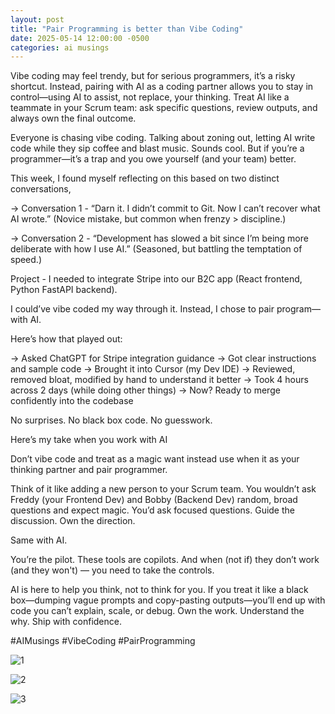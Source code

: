 ```yaml
---
layout: post
title: "Pair Programming is better than Vibe Coding"
date: 2025-05-14 12:00:00 -0500
categories: ai musings
---
```


Vibe coding may feel trendy, but for serious programmers, it’s a risky shortcut. Instead, pairing with AI as a coding partner allows you to stay in control—using AI to assist, not replace, your thinking. Treat AI like a teammate in your Scrum team: ask specific questions, review outputs, and always own the final outcome.

Everyone is chasing vibe coding.
Talking about zoning out, letting AI write code while they sip coffee and blast music. Sounds cool. 
But if you’re a programmer—it’s a trap and you owe yourself (and your team) better.

This week, I found myself reflecting on this based on two distinct conversations,

→ Conversation 1 - “Darn it. I didn’t commit to Git. Now I can’t recover what AI wrote.”
(Novice mistake, but common when frenzy > discipline.)

→ Conversation 2 - “Development has slowed a bit since I’m being more deliberate with how I use AI.”
(Seasoned, but battling the temptation of speed.)


Project -  I needed to integrate Stripe into our B2C app (React frontend, Python FastAPI backend).

I could’ve vibe coded my way through it.
Instead, I chose to pair program—with AI.

Here’s how that played out:

→ Asked ChatGPT for Stripe integration guidance
→ Got clear instructions and sample code
→ Brought it into Cursor (my Dev IDE)
→ Reviewed, removed bloat, modified by hand to understand it better
→ Took 4 hours across 2 days (while doing other things)
→ Now? Ready to merge confidently into the codebase

No surprises.
No black box code.
No guesswork.


Here’s my take when you work with AI

Don’t vibe code and treat as a magic want instead use when it as your thinking partner and pair programmer.

Think of it like adding a new person to your Scrum team.
You wouldn’t ask Freddy (your Frontend Dev) and Bobby (Backend Dev) random, broad questions and expect magic.
You’d ask focused questions.
Guide the discussion.
Own the direction.

Same with AI.

You’re the pilot.
These tools are copilots.
And when (not if) they don’t work (and they won't) — you need to take the controls.

AI is here to help you think, not to think for you.
If you treat it like a black box—dumping vague prompts and copy-pasting outputs—you’ll end up with code you can’t explain, scale, or debug.
Own the work. Understand the why. Ship with confidence.

#AIMusings
#VibeCoding
#PairProgramming

 ![1](https://media.licdn.com/dms/image/v2/D4E22AQHkCUCZB9mgzA/feedshare-shrink_800/B4EZbQfJHvHAAk-/0/1747254548289?e=1750291200&v=beta&t=0lQhLw-HNrZ_JtT3kceAPzYra-RiC7Mi8X5ygwhc_Kw)

 ![2](https://media.licdn.com/dms/image/v2/D4E22AQGc0WdYcAg4Ng/feedshare-shrink_800/B4EZbQfJHqGcAg-/0/1747254548522?e=1750291200&v=beta&t=2abuE6r_VY3u6O_Ijk9cmcozVEugVJeOGrdyRgo-pxg)

 ![3](https://media.licdn.com/dms/image/v2/D4E22AQHiZ2bACu3EDA/feedshare-shrink_800/B4EZbQfJHbHIAg-/0/1747254547601?e=1750291200&v=beta&t=_8220I4QzzJOZXuzej01_PbfmiZMGJpDZEMbpCDUdcw)
